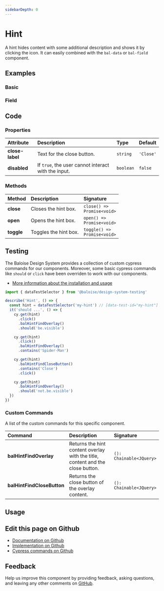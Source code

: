 ```yaml
---
sidebarDepth: 0
---
```


# Hint


<!-- START: human documentation top -->

A hint hides content with some additional description and shows it by clicking the icon.
It can easily combined with the `bal-data` or `bal-field` component.

<!-- END: human documentation top -->

<ClientOnly><docs-component-tabs></docs-component-tabs></ClientOnly>


## Examples

### Basic

<ClientOnly><docs-demo-bal-hint-59></docs-demo-bal-hint-59></ClientOnly>


### Field

<ClientOnly><docs-demo-bal-hint-60></docs-demo-bal-hint-60></ClientOnly>



## Code



### Properties


| Attribute       | Description                                         | Type                 | Default              |
| :-------------- | :-------------------------------------------------- | :------------------- | :------------------- |
| **close-label** | Text for the close button.                          | <code>string</code>  | <code>'Close'</code> |
| **disabled**    | If `true`, the user cannot interact with the input. | <code>boolean</code> | <code>false</code>   |

### Methods


| Method     | Description           | Signature                                          |
| :--------- | :-------------------- | :------------------------------------------------- |
| **close**  | Closes the hint box.  | <code>close() =&#62; Promise&#60;void&#62;</code>  |
| **open**   | Opens the hint box.   | <code>open() =&#62; Promise&#60;void&#62;</code>   |
| **toggle** | Toggles the hint box. | <code>toggle() =&#62; Promise&#60;void&#62;</code> |

## Testing

The Baloise Design System provides a collection of custom cypress commands for our components. Moreover, some basic cypress commands like `should` or `click` have been overriden to work with our components.

- [More information about the installation and usage](/components/tooling/testing.html)

<!-- START: human documentation testing -->

```typescript
import { dataTestSelector } from '@baloise/design-system-testing'

describe('Hint', () => {
  const hint = dataTestSelector('my-hint') // [data-test-id="my-hint"]
  it('should ...', () => {
    cy.get(hint)
      .click()
      .balHintFindOverlay()
      .should('be.visible')

    cy.get(hint)
      .click()
      .balHintFindOverlay()
      .contains('Spider-Man')

    cy.get(hint)
      .balHintFindCloseButton()
      .contains('Close')
      .click()

    cy.get(hint)
      .balHintFindOverlay()
      .should('not.be.visible')
  })
})
```

<!-- END: human documentation testing -->

### Custom Commands

A list of the custom commands for this specific component.

| Command                    | Description                                                                    | Signature                                  |
| :------------------------- | :----------------------------------------------------------------------------- | :----------------------------------------- |
| **balHintFindOverlay**     | Returns the hint content overlay with the title, content and the close button. | <code>(): Chainable&#60;JQuery&#62;</code> |
| **balHintFindCloseButton** | Returns the close button of the overlay content.                               | <code>(): Chainable&#60;JQuery&#62;</code> |

## Usage

<!-- START: human documentation usage -->

<!-- END: human documentation usage -->



## Edit this page on Github

* [Documentation on Github](https://github.com/baloise/design-system/blob/master/docs/src/components/components/bal-hint.md)
* [Implementation on Github](https://github.com/baloise/design-system/blob/master/packages/components/src/components/bal-hint)
* [Cypress commands on Github](https://github.com/baloise/design-system/blob/master/packages/testing/src/commands)

## Feedback

Help us improve this component by providing feedback, asking questions, and leaving any other comments on [GitHub](https://github.com/baloise/design-system/issues/new).


